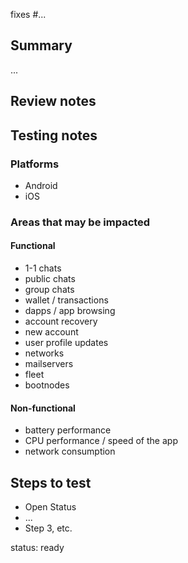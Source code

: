 [comment]: # (To auto-close issue on merge, please insert the related issue number after # i.e fixes #566)
fixes #...

## Summary
[comment]: # (Summarise the problem and how the pull request solves it)
...

## Review notes
[comment]: # (Optional. Specify if something in particular should be looked at, or ignored, during review)

## Testing notes
[comment]: # (Optional)

### Platforms
[comment]: # (Optional. Specify which platforms should be tested)

- Android
- iOS

### Areas that may be impacted
[comment]: # (Optional. Specify if some specific areas need to be tested, such as 1-1 chats)

#### Functional

- 1-1 chats
- public chats
- group chats
- wallet / transactions
- dapps / app browsing
- account recovery
- new account
- user profile updates
- networks
- mailservers
- fleet
- bootnodes

#### Non-functional

- battery performance
- CPU performance / speed of the app
- network consumption

## Steps to test
[comment]: #  (Specify exact steps to test if there are such)

- Open Status
- ...
- Step 3, etc.


[comment]: # (Can be ready or wip)
status: ready


<!-- Uncomment this section for status-go upgrade/dogfooding pull requests

- Specify potentially impacted user flows in _Areas that may be impacted*.
- Ensure that _Steps to test_ is filled in.

### Risk

Described potential risks and worst case scenarios.

Tick **one**:
- [ ] Low risk: 2 devs MUST perform testing as specified above and attach their results as comments to this PR **before** merging.
- [ ] High risk: QA team MUST perform additional testing in the specified affected areas **before** merging.


-->
